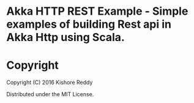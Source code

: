 # Akka HTTP REST Example - Simple examples of building Rest api in Akka Http using Scala.

# Copyright

Copyright (C) 2016 Kishore Reddy

Distributed under the MIT License.